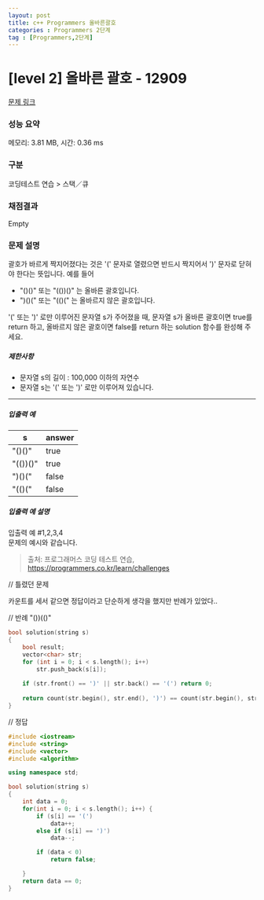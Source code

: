 ```yaml
---
layout: post
title: c++ Programmers 올바른괄호
categories : Programmers 2단계
tag : [Programmers,2단계]
---
```


# [level 2] 올바른 괄호 - 12909 

[문제 링크](https://school.programmers.co.kr/learn/courses/30/lessons/12909) 

### 성능 요약

메모리: 3.81 MB, 시간: 0.36 ms

### 구분

코딩테스트 연습 > 스택／큐

### 채점결과

Empty

### 문제 설명

<p>괄호가 바르게 짝지어졌다는 것은 '(' 문자로 열렸으면 반드시 짝지어서 ')' 문자로 닫혀야 한다는 뜻입니다. 예를 들어</p>

<ul>
<li>"()()" 또는 "(())()" 는 올바른 괄호입니다.</li>
<li>")()(" 또는 "(()(" 는 올바르지 않은 괄호입니다.</li>
</ul>

<p>'(' 또는 ')' 로만 이루어진 문자열 s가 주어졌을 때, 문자열 s가 올바른 괄호이면 true를 return 하고, 올바르지 않은 괄호이면 false를 return 하는 solution 함수를 완성해 주세요.</p>

<h5>제한사항</h5>

<ul>
<li>문자열 s의 길이 : 100,000 이하의 자연수</li>
<li>문자열 s는 '(' 또는 ')' 로만 이루어져 있습니다.</li>
</ul>

<hr>

<h5>입출력 예</h5>

<span style="color:white">
<table class="table">
        <thead><tr>
<th> s</th>
<th>answer</th>
</tr>
</thead>
        <tbody><tr>
<td>"()()"</td>
<td>true</td>
</tr>
<tr>
<td>"(())()"</td>
<td>true</td>
</tr>
<tr>
<td>")()("</td>
<td>false</td>
</tr>
<tr>
<td>"(()("</td>
<td>false</td>
</tr>
</tbody>
      </table>
      </span>
<h5>입출력 예 설명</h5>

<p>입출력 예 #1,2,3,4<br>
문제의 예시와 같습니다.</p>


> 출처: 프로그래머스 코딩 테스트 연습, https://programmers.co.kr/learn/challenges

// 틀렸던 문제   

카운트를 세서 같으면 정답이라고 단순하게 생각을 했지만 반례가 있었다..   

// 반례 "())(()"   

```c++
bool solution(string s)
{
	bool result;
	vector<char> str;
	for (int i = 0; i < s.length(); i++)	
		str.push_back(s[i]);
		
	if (str.front() == ')' || str.back() == '(') return 0;
	
	return count(str.begin(), str.end(), ')') == count(str.begin(), str.end(), '(');
}

```

// 정답

```c++
#include <iostream>
#include <string>
#include <vector>
#include <algorithm>

using namespace std;

bool solution(string s)
{
    int data = 0;
    for(int i = 0; i < s.length(); i++) {
        if (s[i] == '(')
            data++;
        else if (s[i] == ')')
            data--;

        if (data < 0)
            return false;

    }
    return data == 0;
}

```